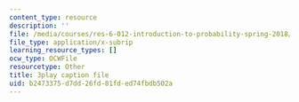 ```yaml
---
content_type: resource
description: ''
file: /media/courses/res-6-012-introduction-to-probability-spring-2018/b2473375d7dd26fd81fded74fbdb502a_XWKXOUvqC-U.srt
file_type: application/x-subrip
learning_resource_types: []
ocw_type: OCWFile
resourcetype: Other
title: 3play caption file
uid: b2473375-d7dd-26fd-81fd-ed74fbdb502a
---
```

